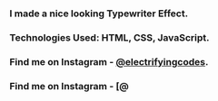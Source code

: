 ### I made a nice looking Typewriter Effect.

### Technologies Used: HTML, CSS, JavaScript.

### Find me on Instagram - [@electrifyingcodes][Instagram].
### Find me on Instagram - [@

[Instagram]: https://www.instagram.com/electrifyingcodes